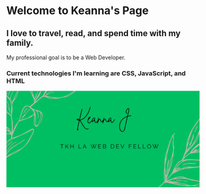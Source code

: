 # Welcome to Keanna's Page
## I love to travel, read, and spend time with my family.  
My professional goal is to be a Web Developer.
### Current technologies I'm learning are CSS, JavaScript, and HTML

![KeychvsPageBanner](https://raw.githubusercontent.com/keychvs/keychvs.github.io/main/Keanna.jpg)


